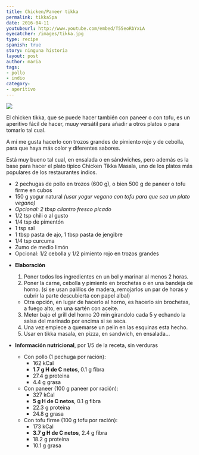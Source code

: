 ```yaml
---
title: Chicken/Paneer tikka
permalink: tikkaSpa
date: 2016-04-11
youtubeurl: http://www.youtube.com/embed/T55eoRbYxLA
eyecatcher: /images/tikka.jpg
type: recipe
spanish: true
story: ninguna historia
layout: post
author: maria
tags:
- pollo
- indio
category: 
- aperitivo
--- 
```


<img src="https://farm1.staticflickr.com/679/30857035844_7ab9ae46fa_o_d.jpg "/>


El chicken tikka, que se puede hacer también con paneer o con tofu, es un aperitivo fácil de hacer, muuy versátil para añadir a otros platos o para tomarlo tal cual. 

A mí me gusta hacerlo con trozos grandes de pimiento rojo y de cebolla, para que haya más color y diferentes sabores. 

Está muy bueno tal cual, en ensalada o en sándwiches, pero además es la base para hacer el plato típico Chicken Tikka Masala, uno de los platos más populares de los restaurantes indios.


<ul>
  <li>2 pechugas de pollo en trozos (600 g), o bien 500 g de paneer o tofu firme en cubos</li>
  <li>150 g yogur natural <i>(usar yogur vegano con tofu para que sea un plato vegano)</i></li>
  <li><i>Opcional: 2 tbsp cilantro fresco picado</i></li>
  <li>1/2 tsp chili o al gusto</li>
  <li>1/4 tsp de pimentón</li>
  <li>1 tsp sal</li>
  <li>1 tbsp pasta de ajo, 1 tbsp pasta de jengibre</li>
  <li>1/4 tsp curcuma</li>
  <li>Zumo de medio limón</li>
  <li>Opcional: 1/2 cebolla y 1/2 pimiento rojo en trozos grandes</li>
</ul>

* **Elaboración**
  1. Poner todos los ingredientes en un bol y marinar al menos 2 horas.
  2. Poner la carne, cebolla y pimiento en brochetas o en una bandeja de horno. (si se usan palillos de madera, remojarlos un par de horas y cubrir la parte descubierta con papel albal)
   - Otra opción, en lugar de hacerlo al horno, es hacerlo sin brochetas, a fuego alto, en una sartén con aceite.
  3. Meter bajo el grill del horno 20 min girandolo cada 5 y echando la salsa del marinado por encima si se seca.
  4. Una vez empiece a quemarse un pelin en las esquinas esta hecho.
  5. Usar en tikka masala, en pizza, en sandwich, en ensalada...

* **Información nutricional**, por 1/5 de la receta, sin verduras 
  - Con pollo (1 pechuga por ración): 
    - 162 kCal
	- **1.7 g H de C netos**, 0.1 g fibra
	- 27.4 g proteina
    - 4.4 g grasa
  - Con paneer (100 g paneer por ración): 
    - 327 kCal
	- **5 g H de C netos**, 0.1 g fibra
	- 22.3 g proteina 
	- 24.8 g grasa
  - Con tofu firme (100 g tofu por ración):
    - 173 kCal
	- **3.7 g H de C netos**, 2.4 g fibra
    - 18.2 g proteina
    - 10.1 g grasa
